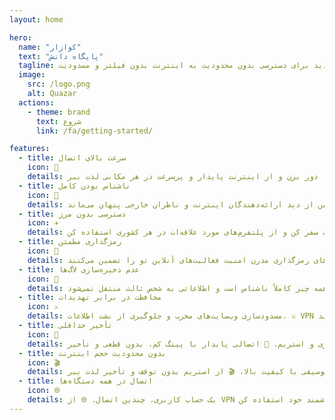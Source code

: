 ```yaml
---
layout: home

hero:
  name: "کوازار"
  text: "پایگاه دانش"
  tagline: سرویسی نسل جدید برای دسترسی بدون محدودیت به اینترنت بدون فیلتر و مسدودیت
  image:
    src: /logo.png
    alt: Quazar
  actions:
    - theme: brand
      text: شروع
      link: /fa/getting-started/

features:
  - title: سرعت بالای اتصال
    icon: 🚀
    details: عملکرد حداکثری بدون محدودیت. 🚀 محدودیت‌های ارائه‌دهنده اینترنت را دور بزن و از اینترنت پایدار و پرسرعت در هر مکانی لذت ببر.
  - title: ناشناس بودن کامل
    icon: 👻
    details: در اینترنت نامرئی بمان. 👻 هیچ‌کس نمی‌تواند فعالیت‌های تو را ردیابی کند و اتصال تو به‌طور ایمن از دید ارائه‌دهندگان اینترنت و ناظران خارجی پنهان می‌ماند.
  - title: دسترسی بدون مرز
    icon: ✈️
    details: بدون محدودیت‌های منطقه‌ای به وب‌سایت‌ها و سرویس‌ها دسترسی داشته باش. ✈️ با خیال راحت سفر کن و از پلتفرم‌های مورد علاقه‌ات در هر کشوری استفاده کن.
  - title: رمزگذاری مطمئن
    icon: 👑
    details: داده‌های تو تحت حفاظت هستند. 👑 الگوریتم‌های رمزگذاری مدرن امنیت فعالیت‌های آنلاین تو را تضمین می‌کنند.
  - title: عدم ذخیره‌سازی لاگ‌ها
    icon: 🤫
    details: ما هیچ سابقه‌ای از اتصالات تو نگه نمی‌داریم. 🤫 همه چیز کاملاً ناشناس است و اطلاعاتی به شخص ثالث منتقل نمی‌شود.
  - title: محافظت در برابر تهدیدات
    icon: ⚔️
    details: مسدودسازی وب‌سایت‌های مخرب و جلوگیری از نشت اطلاعات. ⚔️ VPN یک لایه امنیتی اضافی برای فعالیت‌های آنلاین تو فراهم می‌کند.
  - title: تأخیر حداقلی
    icon: 🎯
    details: سرورهای بهینه‌شده برای بازی و استریم. 🎯 اتصالی پایدار با پینگ کم، بدون قطعی و تأخیر.
  - title: بدون محدودیت حجم اینترنت
    icon: 🎬
    details: دسترسی آزاد به ویدیو و موسیقی با کیفیت بالا. 🎬 از استریم بدون توقف و تأخیر لذت ببر.
  - title: اتصال در همه دستگاه‌ها
    icon: 🌐
    details: یک حساب کاربری، چندین اتصال. 🌐 از VPN در موبایل، کامپیوتر، تبلت و حتی تلویزیون هوشمند خود استفاده کن.
---
```

